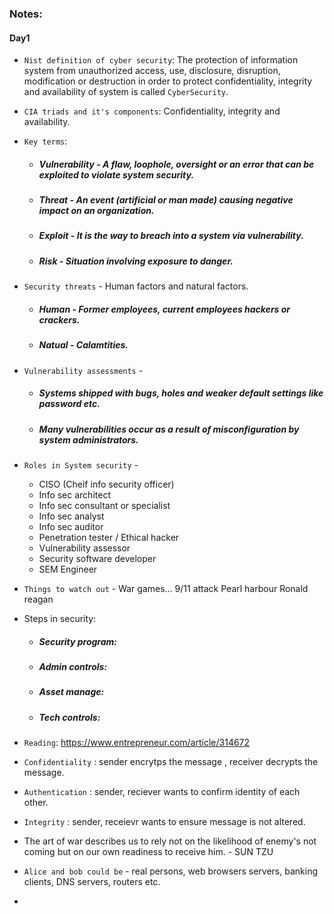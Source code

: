 ### Notes:

#### Day1 

* `Nist definition of cyber security`: The protection of information system from unauthorized access, use, disclosure, disruption, modification or destruction in order to protect confidentiality, integrity and availability of system is called `CyberSecurity`.
* `CIA triads and it's components`: Confidentiality, integrity and availability.

* `Key terms`: 
  * ##### Vulnerability - A flaw, loophole, oversight or an error that can be exploited to violate system security.
  * ##### Threat - An event (artificial or man made) causing negative impact on an organization.
  * ##### Exploit - It is the way to breach into a system via vulnerability.
  * ##### Risk - Situation involving exposure to danger.
* `Security threats` - Human factors and natural factors.   
  * ##### Human - Former employees, current employees hackers or crackers. 
  * ##### Natual - Calamtities.
* `Vulnerability assessments` - 
  * ##### Systems shipped with bugs, holes and weaker default settings like password etc.
  * ##### Many vulnerabilities occur as a result of misconfiguration by system administrators.
* `Roles in System security` -
  * CISO (Cheif info security officer)
  * Info sec architect
  * Info sec consultant or specialist
  * Info sec analyst
  * Info sec auditor
  * Penetration tester / Ethical hacker
  * Vulnerability assessor
  * Security software developer
  * SEM Engineer
* `Things to watch out` - War games... 9/11 attack Pearl harbour Ronald reagan
* Steps in security: 
  * ##### Security program:
  * ##### Admin controls:
  * ##### Asset manage:
  * ##### Tech controls: 
* `Reading`: https://www.entrepreneur.com/article/314672
* `Confidentiality` : sender encrytps the message , receiver decrypts the message.
* `Authentication` : sender, reciever wants to confirm identity of each other.
* `Integrity` : sender, receievr wants to ensure message is not altered.
* The art of war describes us to rely not on the likelihood of enemy's not coming but on our own readiness to receive him. - SUN TZU
* `Alice and bob could be` - real persons, web browsers servers, banking clients, DNS servers, routers etc.
* 
